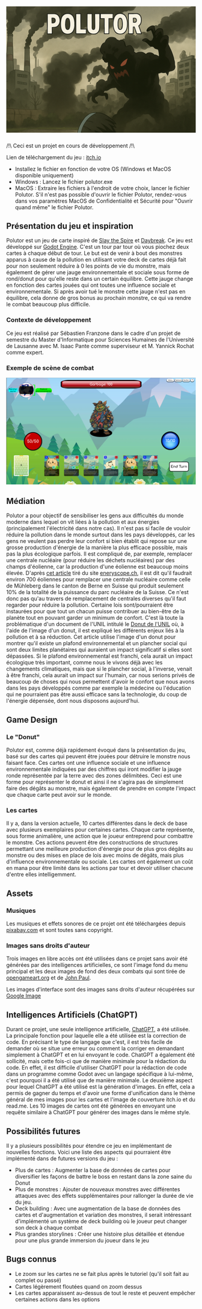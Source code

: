 # ![Polutor](./assets/background/titre.png)

/!\ Ceci est un projet en cours de développement /!\

Lien de téléchargement du jeu : [itch.io](https://tatsumakyy.itch.io/polutor)

- Installez le fichier en fonction de votre OS (Windows et MacOS disponible uniquement)
- Windows : Lancez le fichier polutor.exe
- MacOS : Extraire les fichiers à l'endroit de votre choix, lancer le fichier Polutor. S'il n'est pas possible d'ouvrir le fichier Polutor, rendez-vous dans vos paramètres MacOS de Confidentialité et Sécurité pour "Ouvrir quand même" le fichier Polutor.


## Présentation du jeu et inspiration

Polutor est un jeu de carte inspiré de [Slay the Spire](https://store.steampowered.com/app/646570/Slay_the_Spire/) et [Daybreak](https://www.daybreakgame.org/). Ce jeu est développé sur [Godot Engine](https://godotengine.org/). C'est un tour par tour où vous piochez deux cartes à chaque début de tour. Le but est de venir à bout des monstres apparus à cause de la pollution en utilisant votre deck de cartes déjà fait pour non seulement réduire à 0 les points de vie du monstre, mais également de gérer une jauge environnementale et sociale sous forme de rond/donut pour qu'elle reste dans un certain équilibre. Cette jauge change en fonction des cartes jouées qui ont toutes une influence sociale et environnementale. Si après avoir tué le monstre cette jauge n'est pas en équilibre, cela donne de gros bonus au prochain monstre, ce qui va rendre le combat beaucoup plus difficile.

### Contexte de développement

Ce jeu est réalisé par Sébastien Franzone dans le cadre d'un projet de semestre du Master d'Informatique pour Sciences Humaines de l'Université de Lausanne avec M. Isaac Pante comme superviseur et M. Yannick Rochat comme expert.

### Exemple de scène de combat

![Scène de combat](./assets/ReadMe/scene_combat2.png)

## Médiation

Polutor a pour objectif de sensibiliser les gens aux difficultés du monde moderne dans lequel on vit liées à la pollution et aux énergies (principalement l'électricité dans notre cas). Il n'est pas si facile de vouloir réduire la pollution dans le monde surtout dans les pays développés, car les gens ne veulent pas perdre leur confort si bien établit qui repose sur une grosse production d'énergie de la manière la plus efficace possible, mais pas la plus écologique parfois. Il est compliqué de, par exemple, remplacer une centrale nucléaire (pour réduire les déchets nucléaires) par des champs d'éolienne, car la production d'une éolienne est beaucoup moins élevée. D'après [cet article](https://www.energyscope.ch/fr/questions/combien-faut-il-deoliennes-pour-remplacer-une-centrale-nucleaire/) tiré du site [eneryscope.ch](www.energyscope.ch/fr), il est dit qu'il faudrait environ 700 éoliennes pour remplacer une centrale nucléaire comme celle de Mühleberg dans le canton de Berne en Suisse qui produit seulement 10% de la totalité de la puissance du parc nucléaire de la Suisse. Ce n'est donc pas qu'au travers de remplacement de centrales diverses qu'il faut regarder pour réduire la pollution. Certaine lois sont/pourraient être instaurées pour que tout un chacun puisse contribuer au bien-être de la planète tout en pouvant garder un minimum de confort. C'est là toute la problématique d'un document de l'UNIL intitulé le [Donut de l'UNIL](https://www.unil.ch/unil/fr/home/menuinst/universite/organisation-universite/unites-et-services/centre-de-competence-en-durabilite/articles-et-rapports/le-donut-de-l-unil.html) où, à l'aide de l'image d'un donut, il est expliqué les différents enjeux liés à la pollution et à sa réduction. Cet article utilise l'image d'un donut pour montrer qu'il existe un plafond environnemental et un plancher social qui sont deux limites planétaires qui auraient un impact significatif si elles sont dépassées. Si le plafond environnemental est franchi, cela aurait un impact écologique très important, comme nous le vivons déjà avec les changements climatiques, mais que si le plancher social, à l'inverse, venait à être franchi, cela aurait un impact sur l'humain, car nous serions privés de beaucoup de choses qui nous permettent d'avoir le confort que nous avons dans les pays développés comme par exemple la médecine ou l'éducation qui ne pourraient pas être aussi efficace sans la technologie, du coup de l'énergie dépensée, dont nous disposons aujourd'hui.

## Game Design

### Le "Donut"
Polutor est, comme déjà rapidement évoqué dans la présentation du jeu, basé sur des cartes qui peuvent être jouées pour détruire le monstre nous faisant face. Ces cartes ont une influence sociale et une influence environnementale indiquées par des chiffres qui iront modifier la jauge ronde représentée par la terre avec des zones délimitées. Ceci est une forme pour représenter le donut et ainsi il ne s'agira pas de simplement faire des dégâts au monstre, mais également de prendre en compte l'impact que chaque carte peut avoir sur le monde.

### Les cartes

Il y a, dans la version actuelle, 10 cartes différentes dans le deck de base avec plusieurs exemplaires pour certaines cartes. Chaque carte représente, sous forme animalière, une action que le joueur entreprend pour combattre le monstre. Ces actions peuvent être des constructions de structures permettant une meilleure production d'énergie pour de plus gros dégâts au monstre ou des mises en place de lois avec moins de dégâts, mais plus d'influence environnementale ou sociale. Les cartes ont également un coût en mana pour être limité dans les actions par tour et devoir utiliser chacune d'entre elles intelligemment.

## Assets

### Musiques

Les musiques et effets sonores de ce projet ont été téléchargées depuis [pixabay.com](https://pixabay.com/music/) et sont toutes sans copyright.

### Images sans droits d'auteur

Trois images en libre accès ont été utilisées dans ce projet sans avoir été générées par des intelligences artificielles, ce sont l'image fond du menu principal et les deux images de fond des deux combats qui sont tirée de [opengameart.org](https://opengameart.org/content/simple-nature-pixel-background-for-video-game) et de [John Paul](https://polonaise.artstation.com/projects/RYaN1r).

Les images d'interface sont des images sans droits d'auteur récupérées sur [Google Image](https://www.google.com/imghp?hl=en&authuser=1&ogbl)

## Intelligences Artificiels (ChatGPT)

Durant ce projet, une seule intelligence artificielle, [ChatGPT](https://chatgpt.com/), a été utilisée. La principale fonction pour laquelle elle a été utilisée est la correction de code. En précisant le type de langage que c'est, il est très facile de demander où se situe une erreur ou comment la corriger en demandant simplement à ChatGPT et en lui envoyant le code. ChatGPT a également été sollicité, mais cette fois-ci que de manière minimale pour la rédaction du code. En effet, il est difficile d'utiliser ChatGPT pour la rédaction de code dans un programme comme Godot avec un langage spécifique à lui-même, c'est pourquoi il a été utilisé que de manière minimale.
Le deuxième aspect pour lequel ChatGPT a été utilisé est la génération d'images. En effet, cela a permis de gagner du temps et d'avoir une forme d'unification dans le thème général de mes images pour les cartes et l'image de couverture itch.io et du read.me. Les 10 images de cartes ont été générées en envoyant une requête similaire à ChatGPT pour générer des images dans le même style.

## Possibilités futures

Il y a plusieurs possibilités pour étendre ce jeu en implémentant de nouvelles fonctions. Voici une liste des aspects qui pourraient être implémenté dans de futures versions du jeu :
- Plus de cartes : Augmenter la base de données de cartes pour diversifier les façons de battre le boss en restant dans la zone saine du Donut
- Plus de monstres : Ajouter de nouveaux monstres avec différentes attaques avec des effets supplémentaires pour rallonger la durée de vie du jeu.
- Deck building : Avec une augmentation de la base de données des cartes et d'augmentation et variation des monstres, il serait intéressant d'implémenté un système de deck building où le joueur peut changer son deck à chaque combat
- Plus grandes storylines : Créer une histoire plus détaillée et étendue pour une plus grande immersion du joueur dans le jeu

## Bugs connus

- Le zoom sur les cartes ne se fait plus après le tutoriel (qu'il soit fait au complet ou passé)
- Cartes légèrement floutées quand on zoom dessus
- Les cartes apparaissent au-dessus de tout le reste et peuvent empêcher certaines actions dans les options